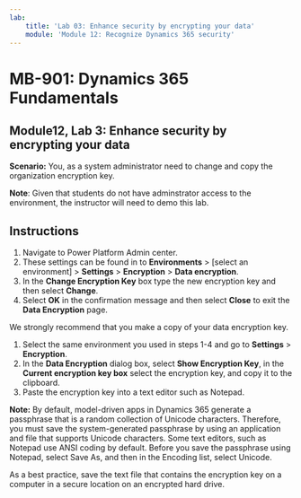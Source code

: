 ```yaml
---
lab:
    title: 'Lab 03: Enhance security by encrypting your data'
    module: 'Module 12: Recognize Dynamics 365 security'
---
```


# MB-901: Dynamics 365 Fundamentals
## Module12, Lab 3: Enhance security by encrypting your data

**Scenario:** You, as a system administrator need to change and copy the organization encryption key.

**Note**: Given that students do not have adminstrator access to the environment, the instructor will need to demo this lab.

## Instructions

1. Navigate to Power Platform Admin center.  
1. These settings can be found in to **Environments** > [select an environment] > **Settings** > **Encryption** > **Data encryption**.
1. In the **Change Encryption Key** box type the new encryption key and then select **Change**.
1. Select **OK** in the confirmation message and then select **Close** to exit the **Data Encryption** page.

We strongly recommend that you make a copy of your data encryption key.

1. Select the same environment you used in steps 1-4 and go to **Settings** > **Encryption**.
1. In the **Data Encryption** dialog box, select **Show Encryption Key**, in the **Current encryption key box** select the encryption key, and copy it to the clipboard.
1. Paste the encryption key into a text editor such as Notepad.

**Note:** By default, model-driven apps in Dynamics 365 generate a passphrase that is a random collection of Unicode characters. Therefore, you must save the system-generated passphrase by using an application and file that supports Unicode characters. Some text editors, such as Notepad use ANSI coding by default. Before you save the passphrase using Notepad, select Save As, and then in the Encoding list, select Unicode.

As a best practice, save the text file that contains the encryption key on a computer in a secure location on an encrypted hard drive.
